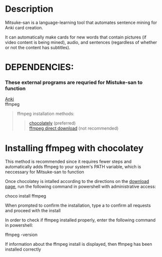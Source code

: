 # Description
Mitsuke-san is a language-learning tool that automates sentence mining for Anki card creation.

It can automatically make cards for new words that contain pictures (if video content is being mined), audio, and sentences (regardless of whether or not the content has subtitles).

# DEPENDENCIES:
### These external programs are requried for Mistuke-san to function  
[Anki](https://apps.ankiweb.net/)  
ffmpeg 
>ffmpeg installation methods:
>>[chocolately](https://chocolatey.org/install) (preferred)  
>>[ffmpeg direct download](https://ffmpeg.org/download.html) (not recommended)

# Installing ffmpeg with chocolatey

This method is recommended since it requires fewer steps and automatically adds ffmpeg to your system's PATH variable, which is neccessary for Mitsuke-san to function

Once chocolatey is intalled according to the directions on the [download page](https://chocolatey.org/install), run the following command in powershell with administrative access:

choco install ffmpeg

When prompted to confirm the installation, type a to confirm all requests and proceed with the install

In order to check if ffmpeg installed properly, enter the following command in powershell:

ffmpeg -version

If information about the ffmpeg install is displayed, then ffmpeg has been installed correctly